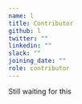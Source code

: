 ```yaml
---
name: l
title: Contributor
github: l
twitter: ""
linkedin: ""
slack: ""
joining_date: ""
role: contributor
---
```


Still waiting for this

